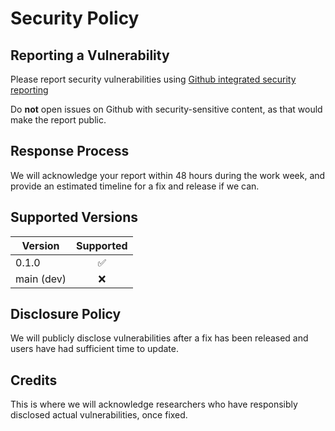 # Security Policy
## Reporting a Vulnerability

Please report security vulnerabilities using 
[Github integrated security reporting](https://github.com/fgm/container/security/advisories/new)

Do <strong>not</strong> open issues on Github with security-sensitive content,
as that would make the report public.


## Response Process

We will acknowledge your report within 48 hours during the work week,
and provide an estimated timeline for a fix and release if we can.


## Supported Versions

| Version    | Supported          |
| ---------- |:------------------:|
| 0.1.0      | :white_check_mark: |
| main (dev) | :x:                |


## Disclosure Policy

We will publicly disclose vulnerabilities after a fix has been released and users have had sufficient time to update.

## Credits

This is where we will acknowledge researchers who have responsibly disclosed actual vulnerabilities,
once fixed.
